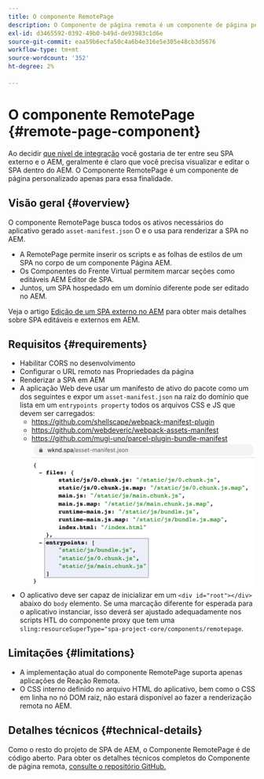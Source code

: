 ```yaml
---
title: O componente RemotePage
description: O Componente de página remota é um componente de página personalizado para editar o React SPA remoto no AEM.
exl-id: d3465592-0392-49b0-b49d-de93983c1d6e
source-git-commit: eaa59b6ecfa50c4a6b4e316e5e305e48cb3d5676
workflow-type: tm+mt
source-wordcount: '352'
ht-degree: 2%

---
```


# O componente RemotePage {#remote-page-component}

Ao decidir [que nível de integração](/help/implementing/developing/headful-headless.md) você gostaria de ter entre seu SPA externo e o AEM, geralmente é claro que você precisa visualizar e editar o SPA dentro do AEM. O Componente RemotePage é um componente de página personalizado apenas para essa finalidade.

## Visão geral {#overview}

O componente RemotePage busca todos os ativos necessários do aplicativo gerado `asset-manifest.json` O e o usa para renderizar a SPA no AEM.

* A RemotePage permite inserir os scripts e as folhas de estilos de um SPA no corpo de um componente Página AEM.
* Os Componentes do Frente Virtual permitem marcar seções como editáveis AEM Editor de SPA.
* Juntos, um SPA hospedado em um domínio diferente pode ser editado no AEM.

Veja o artigo [Edição de um SPA externo no AEM](editing-external-spa.md) para obter mais detalhes sobre SPA editáveis e externos em AEM.

## Requisitos {#requirements}

* Habilitar CORS no desenvolvimento
* Configurar o URL remoto nas Propriedades da página
* Renderizar a SPA em AEM
* A aplicação Web deve usar um manifesto de ativo do pacote como um dos seguintes e expor um `asset-manifest.json` na raiz do domínio que lista em um `entrypoints property` todos os arquivos CSS e JS que devem ser carregados:
   * https://github.com/shellscape/webpack-manifest-plugin
   * https://github.com/webdeveric/webpack-assets-manifest
   * https://github.com/mugi-uno/parcel-plugin-bundle-manifest
      ![exemplo da propriedade entrypoints](assets/asset-manifest-entrypoints.png)
* O aplicativo deve ser capaz de inicializar em um `<div id="root"></div>` abaixo do `body` elemento. Se uma marcação diferente for esperada para o aplicativo instanciar, isso deverá ser ajustado adequadamente nos scripts HTL do componente proxy que tem uma `sling:resourceSuperType="spa-project-core/components/remotepage`.

## Limitações           {#limitations}

* A implementação atual do componente RemotePage suporta apenas aplicações de Reação Remota.
* O CSS interno definido no arquivo HTML do aplicativo, bem como o CSS em linha no nó DOM raiz, não estará disponível ao fazer a renderização remota no AEM.

## Detalhes técnicos {#technical-details}

Como o resto do projeto de SPA de AEM, o Componente RemotePage é de código aberto. Para obter os detalhes técnicos completos do Componente de página remota, [consulte o repositório GitHub.](https://github.com/adobe/aem-spa-project-core/tree/master/ui.apps/src/main/content/jcr_root/apps/spa-project-core/components/remotepage)
